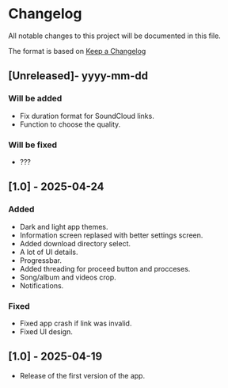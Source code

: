 # Changelog

All notable changes to this project will be documented in this file.

The format is based on [Keep a Changelog](https://keepachangelog.com/en/1.1.0/)

## [Unreleased]- yyyy-mm-dd

### Will be added

- Fix duration format for SoundCloud links.
- Function to choose the quality.

### Will be fixed

- ???


## [1.0] - 2025-04-24

### Added

- Dark and light app themes.
- Information screen replased with better settings screen.
- Added download directory select.
- A lot of UI details.
- Progressbar.
- Added threading for proceed button and procceses.
- Song/album and videos crop.
- Notifications.

### Fixed

- Fixed app crash if link was invalid.
- Fixed UI design.


## [1.0] - 2025-04-19

- Release of the first version of the app.
